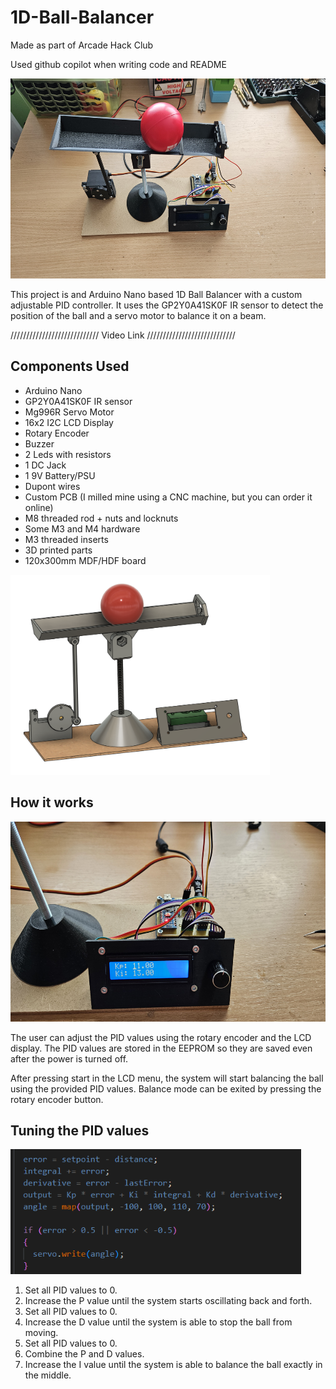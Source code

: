 # 1D-Ball-Balancer

Made as part of Arcade Hack Club

Used github copilot when writing code and README

<img src="images/Finished.jpg" alt="Finished project image" height="320">

This project is and Arduino Nano based 1D Ball Balancer with a custom adjustable PID controller.
It uses the GP2Y0A41SK0F IR sensor to detect the position of the ball and a servo motor to balance it on a beam.

//////////////////////////// Video Link ////////////////////////////

## Components Used
- Arduino Nano
- GP2Y0A41SK0F IR sensor
- Mg996R Servo Motor
- 16x2 I2C LCD Display
- Rotary Encoder
- Buzzer
- 2 Leds with resistors
- 1 DC Jack
- 1 9V Battery/PSU
- Dupont wires
- Custom PCB (I milled mine using a CNC machine, but you can order it online)
- M8 threaded rod + nuts and locknuts
- Some M3 and M4 hardware
- M3 threaded inserts
- 3D printed parts
- 120x300mm MDF/HDF board


<img src="images/CAD.png" alt="CAD image" height="320">

## How it works

<img src="images/Menu.jpg" alt="CAD image" height="320">

The user can adjust the PID values using the rotary encoder and the LCD display.
The PID values are stored in the EEPROM so they are saved even after the power is turned off.

After pressing start in the LCD menu, the system will start balancing the ball using the provided PID values.
Balance mode can be exited by pressing the rotary encoder button.



## Tuning the PID values

<img src="images/PID.png" alt="CAD image" height="200">


1. Set all PID values to 0.
2. Increase the P value until the system starts oscillating back and forth.
3. Set all PID values to 0.
4. Increase the D value until the system is able to stop the ball from moving.
5. Set all PID values to 0.
6. Combine the P and D values.
7. Increase the I value until the system is able to balance the ball exactly in the middle.


